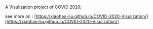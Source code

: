 A Visulization project of COVID 2020;

see more on : [https://xiaohao-liu.github.io/COVID-2020-Visulization/](https://xiaohao-liu.github.io/COVID-2020-Visulization/)
